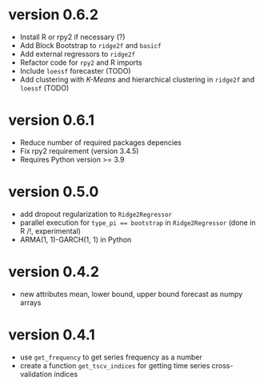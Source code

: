 # version 0.6.2

- Install R or rpy2 if necessary (?)
- Add Block Bootstrap to `ridge2f` and `basicf`
- Add external regressors to `ridge2f`
- Refactor code for `rpy2` and R imports
- Include `loessf` forecaster (TODO)
- Add clustering with _K-Means_ and hierarchical clustering in `ridge2f` and `loessf` (TODO)

# version 0.6.1

- Reduce number of required packages depencies
- Fix rpy2 requirement (version 3.4.5)
- Requires Python version >= 3.9

# version 0.5.0

- add dropout regularization to `Ridge2Regressor`
- parallel execution for `type_pi == bootstrap` in `Ridge2Regressor` (done in R /!\, experimental)
- ARMA(1, 1)-GARCH(1, 1) in Python 

# version 0.4.2

- new attributes mean, lower bound, upper bound forecast as numpy arrays

# version 0.4.1

- use `get_frequency` to get series frequency as a number
- create a function `get_tscv_indices` for getting time series cross-validation indices